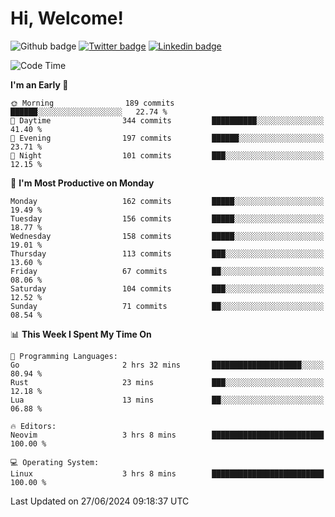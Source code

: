   # Hi, Welcome!
  ![Github badge](https://img.shields.io/github/followers/kraken-afk.svg?style=social&label=Follow&maxAge=2592000)
  [![Twitter badge](https://img.shields.io/badge/-Twitter-00acee?style=flat-square&logo=Twitter&logoColor=white)](https://twitter.com/trshppl)
  [![Linkedin badge](https://img.shields.io/badge/LinkedIn-0077B5?style=flat-square&logo=linkedin&logoColor=white)](https://www.linkedin.com/in/noveanrer)
<!--START_SECTION:waka-->
![Code Time](http://img.shields.io/badge/Code%20Time-234%20hrs%2054%20mins-blue)

**I'm an Early 🐤** 

```text
🌞 Morning                189 commits         ██████░░░░░░░░░░░░░░░░░░░   22.74 % 
🌆 Daytime                344 commits         ██████████░░░░░░░░░░░░░░░   41.40 % 
🌃 Evening                197 commits         ██████░░░░░░░░░░░░░░░░░░░   23.71 % 
🌙 Night                  101 commits         ███░░░░░░░░░░░░░░░░░░░░░░   12.15 % 
```
📅 **I'm Most Productive on Monday** 

```text
Monday                   162 commits         █████░░░░░░░░░░░░░░░░░░░░   19.49 % 
Tuesday                  156 commits         █████░░░░░░░░░░░░░░░░░░░░   18.77 % 
Wednesday                158 commits         █████░░░░░░░░░░░░░░░░░░░░   19.01 % 
Thursday                 113 commits         ███░░░░░░░░░░░░░░░░░░░░░░   13.60 % 
Friday                   67 commits          ██░░░░░░░░░░░░░░░░░░░░░░░   08.06 % 
Saturday                 104 commits         ███░░░░░░░░░░░░░░░░░░░░░░   12.52 % 
Sunday                   71 commits          ██░░░░░░░░░░░░░░░░░░░░░░░   08.54 % 
```


📊 **This Week I Spent My Time On** 

```text
💬 Programming Languages: 
Go                       2 hrs 32 mins       ████████████████████░░░░░   80.94 % 
Rust                     23 mins             ███░░░░░░░░░░░░░░░░░░░░░░   12.18 % 
Lua                      13 mins             ██░░░░░░░░░░░░░░░░░░░░░░░   06.88 % 

🔥 Editors: 
Neovim                   3 hrs 8 mins        █████████████████████████   100.00 % 

💻 Operating System: 
Linux                    3 hrs 8 mins        █████████████████████████   100.00 % 
```


 Last Updated on 27/06/2024 09:18:37 UTC
<!--END_SECTION:waka-->